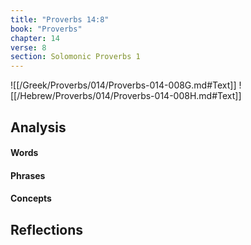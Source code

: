 ```yaml
---
title: "Proverbs 14:8"
book: "Proverbs"
chapter: 14
verse: 8
section: Solomonic Proverbs 1
---
```

![[/Greek/Proverbs/014/Proverbs-014-008G.md#Text]]
![[/Hebrew/Proverbs/014/Proverbs-014-008H.md#Text]]

## Analysis

#### Words

#### Phrases

#### Concepts

## Reflections
